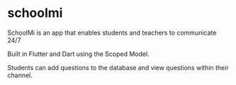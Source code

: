 # schoolmi

SchoolMi is an app that enables students and teachers to communicate 24&#x2F;7

Built in Flutter and Dart using the Scoped Model. 

Students can add questions to the database and view questions within their channel. 
